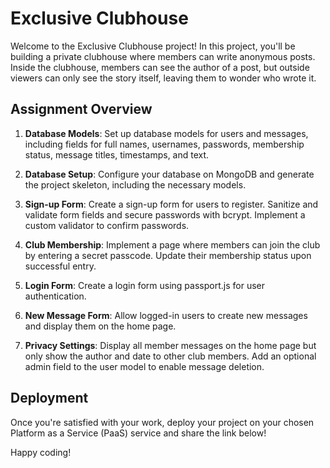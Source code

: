 # Exclusive Clubhouse

Welcome to the Exclusive Clubhouse project! In this project, you'll be building a private clubhouse where members can write anonymous posts. Inside the clubhouse, members can see the author of a post, but outside viewers can only see the story itself, leaving them to wonder who wrote it.

## Assignment Overview

1. **Database Models**: Set up database models for users and messages, including fields for full names, usernames, passwords, membership status, message titles, timestamps, and text.

2. **Database Setup**: Configure your database on MongoDB and generate the project skeleton, including the necessary models.

3. **Sign-up Form**: Create a sign-up form for users to register. Sanitize and validate form fields and secure passwords with bcrypt. Implement a custom validator to confirm passwords.

4. **Club Membership**: Implement a page where members can join the club by entering a secret passcode. Update their membership status upon successful entry.

5. **Login Form**: Create a login form using passport.js for user authentication.

6. **New Message Form**: Allow logged-in users to create new messages and display them on the home page.

7. **Privacy Settings**: Display all member messages on the home page but only show the author and date to other club members. Add an optional admin field to the user model to enable message deletion.

## Deployment

Once you're satisfied with your work, deploy your project on your chosen Platform as a Service (PaaS) service and share the link below!

Happy coding!
